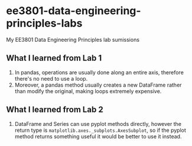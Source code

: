 # ee3801-data-engineering-principles-labs
My EE3801 Data Engineering Principles lab sumissions

## What I learned from Lab 1
1. In pandas, operations are usually done along an entire axis, therefore there's no need to use a loop.
1. Moreover, a pandas method usually creates a new DataFrame rather than modify the original, making loops extremely expensive.

## What I learned from Lab 2
1. DataFrame and Series can use pyplot methods directly, however the return type is `matplotlib.axes._subplots.AxesSubplot`, so if the pyplot method returns something useful it would be better to use it instead.
